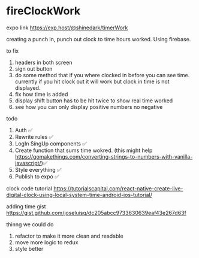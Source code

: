 # fireClockWork

expo link   https://exp.host/@shinedark/timerWork


creating a punch in, punch out clock to time hours worked. Using firebase.

to fix 
1. headers in both screen
2. sign out button 
3. do some method that if you where clocked in before you can see time. currently if  you hit clock out it will work but clock in time is not displayed.
4. fix how time is added
5. display shift button has to be hit twice to show real time worked
6. see how you can only display positive numbers no negative



todo
1. Auth ✅
2. Rewrite rules ✅
3. LogIn SingUp components ✅
4. Create function that sums time wokred. (this might help https://gomakethings.com/converting-strings-to-numbers-with-vanilla-javascript/)✅
5. Style everything ✅
6. Publish to expo	✅

clock code tutorial https://tutorialscapital.com/react-native-create-live-digital-clock-using-local-system-time-android-ios-tutorial/

adding time gist https://gist.github.com/joseluisq/dc205abcc9733630639eaf43e267d63f

thinng we could do 
1. refactor to make it more clean and readable
2. move more logic to redux
3. style better



